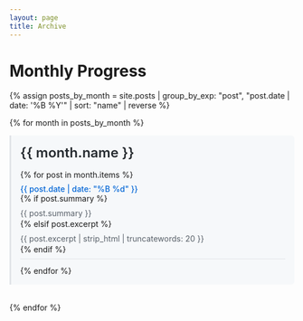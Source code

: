 ```yaml
---
layout: page
title: Archive
---
```


# Monthly Progress

<!-- All posts organized by month. -->

{% assign posts_by_month = site.posts | group_by_exp: "post", "post.date | date: '%B %Y'" | sort: "name" | reverse %}

{% for month in posts_by_month %}
  <div class="month-group" style="margin-bottom: 2rem; padding: 1rem; border-left: 3px solid #e1e4e8; background: #f6f8fa; border-radius: 0 6px 6px 0;">
    <h2 style="margin: 0 0 1rem 0; color: #24292e; font-size: 1.5rem; font-weight: 600;">
      {{ month.name }}
    </h2>
    <ul style="list-style: none; padding: 0; margin: 0;">
      {% for post in month.items %}
        <li style="margin-bottom: 0.75rem; padding: 0.5rem 0; border-bottom: 1px solid #e1e4e8;">
          <div style="display: flex; justify-content: space-between; align-items: center; flex-wrap: wrap;">
            <a href="{{ site.baseurl }}{{ post.url }}" 
               style="text-decoration: none; color: #0366d6; font-weight: 500; flex: 1; margin-right: 1rem;"
               onmouseover="this.style.color='#0056b3'" 
               onmouseout="this.style.color='#0366d6'">
              {{ post.date | date: "%B %d" }}
            </a>
            <!-- <span style="color: #586069; font-size: 0.875rem; white-space: nowrap;">
              date: {{ post.date | date: "%Y-%m-%d" }} time started: {{ post.time_started | default: "N/A" }} time ended: {{ post.time_ended | default: "N/A" }}
            </span> -->
          </div>
          {% if post.summary %}
            <p style="margin: 0.5rem 0 0 0; color: #586069; font-size: 0.875rem; line-height: 1.4;">
              {{ post.summary }}
            </p>
          {% elsif post.excerpt %}
            <p style="margin: 0.5rem 0 0 0; color: #586069; font-size: 0.875rem; line-height: 1.4;">
              {{ post.excerpt | strip_html | truncatewords: 20 }}
            </p>
          {% endif %}
        </li>
      {% endfor %}
    </ul>
  </div>
{% endfor %}

<!-- <div style="text-align: center; margin-top: 3rem; padding: 2rem; background: #f6f8fa; border-radius: 8px;">
  <p style="margin: 0; color: #586069; font-size: 0.875rem;">
    📚 <strong>{{ site.posts.size }}</strong> posts and counting...
  </p>
  <p style="margin: 0.5rem 0 0 0; color: #586069; font-size: 0.875rem;">
    Follow the journey from Day 0 to building the future of AI-powered solutions.
  </p>
</div> -->